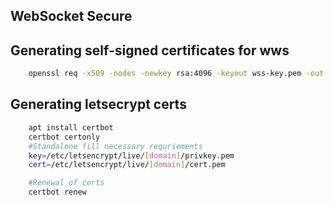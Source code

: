 ## WebSocket Secure
## Generating self-signed certificates for wws
``` bash
    openssl req -x509 -nodes -newkey rsa:4096 -keyout wss-key.pem -out wss-cert.pem -days 365
```
## Generating letsecrypt certs
``` bash
    apt install certbot
    certbot certonly
    #Standalone fill necessary requriements
    key=/etc/letsencrypt/live/[domain]/privkey.pem
    cert=/etc/letsencrypt/live/[domain]/cert.pem

    #Renewal of certs
    certbot renew
```
